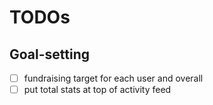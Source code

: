 # TODOs

## Goal-setting
- [ ] fundraising target for each user and overall
- [ ] put total stats at top of activity feed
